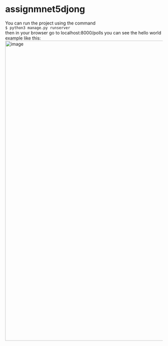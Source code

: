 # assignmnet5djong
You can run the project using the command<br />
`$ python3 manage.py runserver`<br />
then in your browser go to localhost:8000/polls  you can see the hello world example like this:<br/>
<img width="960" alt="image" src="https://user-images.githubusercontent.com/103626035/193404584-9f60ddd4-676d-4450-8fc7-39cab35af5cb.png">
